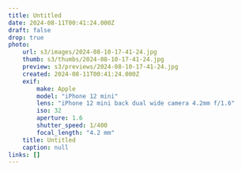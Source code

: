 ```yaml
---
title: Untitled
date: 2024-08-11T00:41:24.000Z
draft: false
drop: true
photo:
    url: s3/images/2024-08-10-17-41-24.jpg
    thumb: s3/thumbs/2024-08-10-17-41-24.jpg
    preview: s3/previews/2024-08-10-17-41-24.jpg
    created: 2024-08-11T00:41:24.000Z
    exif:
        make: Apple
        model: "iPhone 12 mini"
        lens: "iPhone 12 mini back dual wide camera 4.2mm f/1.6"
        iso: 32
        aperture: 1.6
        shutter_speed: 1/400
        focal_length: "4.2 mm"
    title: Untitled
    caption: null
links: []
---
```

